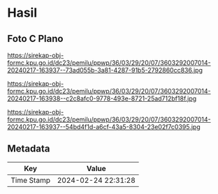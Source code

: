 # Hasil

## Foto C Plano

https://sirekap-obj-formc.kpu.go.id/dc23/pemilu/ppwp/36/03/29/20/07/3603292007014-20240217-163937--73ad055b-3a81-4287-91b5-2792860cc836.jpg

https://sirekap-obj-formc.kpu.go.id/dc23/pemilu/ppwp/36/03/29/20/07/3603292007014-20240217-163938--c2c8afc0-9778-493e-8721-25ad712bf18f.jpg

https://sirekap-obj-formc.kpu.go.id/dc23/pemilu/ppwp/36/03/29/20/07/3603292007014-20240217-163937--54bd4f1d-a6cf-43a5-8304-23e02f7c0395.jpg


## Metadata

| Key        | Value               |
| ---------- | ------------------- |
| Time Stamp | 2024-02-24 22:31:28 |



